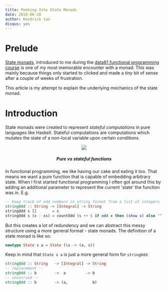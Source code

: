 ```yaml
---
title: Peeking Into State Monads
date: 2018-06-20
author: Kendrick tan
disqus: yes
---
```


# Prelude
[State monads](https://hackage.haskell.org/package/mtl-2.2.2/docs/Control-Monad-State-Lazy.html), introduced to me during the [data61 functional programming course](https://github.com/data61/fp-course) is one of my most memorable encounter with a monad. This was mainly because things only started to clicked and made a _tiny_ bit of sense after a couple of weeks of frustration.

This article is my attempt to explain the underlying mechanics of the state monad.

# Introduction
State monads were created to represent _stateful computations_ in pure languages like Haskell. Stateful computations are computations which mutates the state of a non-local variable upon certain conditions.

<center>
    <img src="https://i.imgur.com/HMFQsOL.png"/>
    <h5>Pure vs stateful functions</h5>
</center>

In functional programming, we like having our cake and eating it too. That means we want a pure function that is capable of embedding arbitrary state. When I first started functional programming I often got around this by adding an additional parameter to represent the current 'state' the function was in. E.g.

```haskell
-- Keep track of odd numbers in string format from a list of integers
stringOdd :: String -> [Integral] -> String
stringOdd s []       = s
stringOdd s (x : xs) = countOdd (s ++ $ if odd x then (show x) else "") xs
```

But this creates a lot of redundency and we can abstract this messy structure using a more general format - state monads. The definition of a state monad is like so:

```haskell
newtype State s a = State (\s -> (a, s))
```

Keep in mind that `State s a` is just a more general form for `stringOdd`:

```haskell
stringOdd :: String   -> [Integral] -> String
-- replacement --
stringOdd :: b        ->  a         -> b
-- uncurried --
stringOdd :: b        -> (a,           b)
```